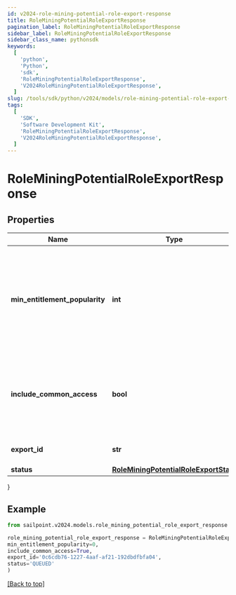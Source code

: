 ```yaml
---
id: v2024-role-mining-potential-role-export-response
title: RoleMiningPotentialRoleExportResponse
pagination_label: RoleMiningPotentialRoleExportResponse
sidebar_label: RoleMiningPotentialRoleExportResponse
sidebar_class_name: pythonsdk
keywords:
  [
    'python',
    'Python',
    'sdk',
    'RoleMiningPotentialRoleExportResponse',
    'V2024RoleMiningPotentialRoleExportResponse',
  ]
slug: /tools/sdk/python/v2024/models/role-mining-potential-role-export-response
tags:
  [
    'SDK',
    'Software Development Kit',
    'RoleMiningPotentialRoleExportResponse',
    'V2024RoleMiningPotentialRoleExportResponse',
  ]
---
```


# RoleMiningPotentialRoleExportResponse

## Properties

| Name | Type | Description | Notes |
| --- | --- | --- | --- |
| **min_entitlement_popularity** | **int** | The minimum popularity among identities in the role which an entitlement must have to be included in the report | [optional] |
| **include_common_access** | **bool** | If false, do not include entitlements that are highly popular among the entire orginization | [optional] |
| **export_id** | **str** | ID used to reference this export | [optional] |
| **status** | [**RoleMiningPotentialRoleExportState**](role-mining-potential-role-export-state) |  | [optional] |

}

## Example

```python
from sailpoint.v2024.models.role_mining_potential_role_export_response import RoleMiningPotentialRoleExportResponse

role_mining_potential_role_export_response = RoleMiningPotentialRoleExportResponse(
min_entitlement_popularity=0,
include_common_access=True,
export_id='0c6cdb76-1227-4aaf-af21-192dbdfbfa04',
status='QUEUED'
)

```

[[Back to top]](#)
